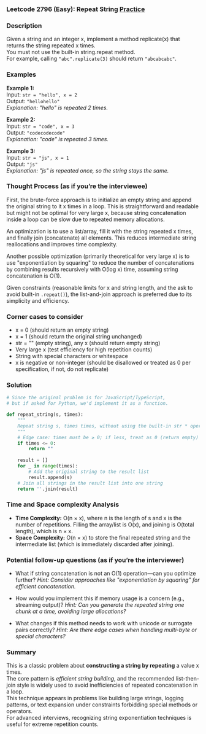 ### Leetcode 2796 (Easy): Repeat String [Practice](https://leetcode.com/problems/repeat-string)

### Description  
Given a string and an integer x, implement a method replicate(x) that returns the string repeated x times.  
You must not use the built-in string.repeat method.  
For example, calling `"abc".replicate(3)` should return `"abcabcabc"`.

### Examples  

**Example 1:**  
Input: `str = "hello", x = 2`  
Output: `"hellohello"`  
*Explanation: "hello" is repeated 2 times.*

**Example 2:**  
Input: `str = "code", x = 3`  
Output: `"codecodecode"`  
*Explanation: "code" is repeated 3 times.*

**Example 3:**  
Input: `str = "js", x = 1`  
Output: `"js"`  
*Explanation: "js" is repeated once, so the string stays the same.*

### Thought Process (as if you’re the interviewee)  
First, the brute-force approach is to initialize an empty string and append the original string to it x times in a loop. This is straightforward and readable but might not be optimal for very large x, because string concatenation inside a loop can be slow due to repeated memory allocations.

An optimization is to use a list/array, fill it with the string repeated x times, and finally join (concatenate) all elements. This reduces intermediate string reallocations and improves time complexity.

Another possible optimization (primarily theoretical for very large x) is to use "exponentiation by squaring" to reduce the number of concatenations by combining results recursively with O(log x) time, assuming string concatenation is O(1).

Given constraints (reasonable limits for x and string length, and the ask to avoid built-in `.repeat()`), the list-and-join approach is preferred due to its simplicity and efficiency.

### Corner cases to consider  
- x = 0 (should return an empty string)
- x = 1 (should return the original string unchanged)
- str = "" (empty string), any x (should return empty string)
- Very large x (test efficiency for high repetition counts)
- String with special characters or whitespace
- x is negative or non-integer (should be disallowed or treated as 0 per specification, if not, do not replicate)

### Solution

```python
# Since the original problem is for JavaScript/TypeScript, 
# but if asked for Python, we'd implement it as a function.

def repeat_string(s, times):
    """
    Repeat string s, times times, without using the built-in str * operator
    """
    # Edge case: times must be ≥ 0; if less, treat as 0 (return empty)
    if times <= 0:
        return ""
    
    result = []
    for _ in range(times):
        # Add the original string to the result list
        result.append(s)
    # Join all strings in the result list into one string
    return ''.join(result)
```

### Time and Space complexity Analysis  

- **Time Complexity:** O(n × x), where n is the length of s and x is the number of repetitions. Filling the array/list is O(x), and joining is O(total length), which is n × x.
- **Space Complexity:** O(n × x) to store the final repeated string and the intermediate list (which is immediately discarded after joining).

### Potential follow-up questions (as if you’re the interviewer)  

- What if string concatenation is not an O(1) operation—can you optimize further?
  *Hint: Consider approaches like "exponentiation by squaring" for efficient concatenation.*

- How would you implement this if memory usage is a concern (e.g., streaming output)?
  *Hint: Can you generate the repeated string one chunk at a time, avoiding large allocations?*

- What changes if this method needs to work with unicode or surrogate pairs correctly?
  *Hint: Are there edge cases when handling multi-byte or special characters?*

### Summary
This is a classic problem about **constructing a string by repeating** a value x times.  
The core pattern is *efficient string building*, and the recommended list-then-join style is widely used to avoid inefficiencies of repeated concatenation in a loop.  
This technique appears in problems like building large strings, logging patterns, or text expansion under constraints forbidding special methods or operators.  
For advanced interviews, recognizing string exponentiation techniques is useful for extreme repetition counts.